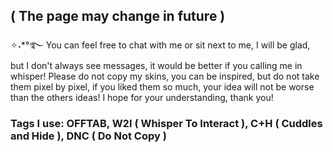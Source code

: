 ## ( The page may change in future ) 
✧˖*°࿐ You can feel free to chat with me or sit next to me, I will be glad, but I don't always see messages, it would be better if you calling me in whisper! Please do not copy my skins, you can be inspired, but do not take them pixel by pixel, if you liked them so much, your idea will not be worse than the others ideas! I hope for your understanding, thank you!
### Tags I use: OFFTAB, W2I ( Whisper To Interact ), C+H ( Cuddles and Hide ), DNC ( Do Not Copy )
